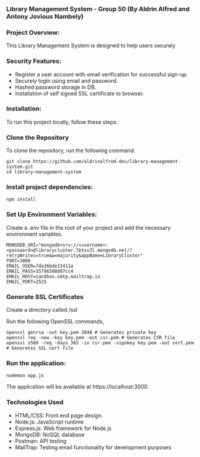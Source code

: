 ### Library Management System - Group 50 (By Aldrin Alfred and Antony Jovious Nambely)

### Project Overview:
This Library Management System is designed to help users securely 

### Security Features:
* Register a user account with email verification for successful sign-up.
* Securely login using email and password.
* Hashed password storage in DB.
* Installation of self signed SSL certificate to browser.

### Installation:
To run this project locally, follow these steps:

### Clone the Repository
To clone the repository, run the following command:
```
git clone https://github.com/aldrinalfred-dev/library-management-system.git
cd library-management-system
```

### Install project dependencies:
```
npm install
```

### Set Up Environment Variables:
Create a .env file in the root of your project and add the necessary environment variables. 
```
MONGODB_URI="mongodb+srv://<username>:<password>@librarycluster.lbtxv3l.mongodb.net/?retryWrites=true&w=majority&appName=LibraryCluster"
PORT=3000
EMAIL_USER=7da36bde21411a
EMAIL_PASS=35796500d07cc4
EMAIL_HOST=sandbox.smtp.mailtrap.io
EMAIL_PORT=2525
```

### Generate SSL Certificates 
Create a directory called /ssl

Run the following OpenSSL commands,
```
openssl genrsa -out key.pem 2048 # Generates private key
openssl req -new -key key.pem -out csr.pem # Generates CSR file
openssl x509 -req -days 365 -in csr.pem -signkey key.pem -out cert.pem # Generates SSL cert file
```
### Run the application:
```
nodemon app.js
```
The application will be available at https://localhost:3000.

### Technologies Used
* HTML/CSS: Front end page design.
* Node.js: JavaScript runtime
* Express.js: Web framework for Node.js
* MongoDB: NoSQL database
* Postman: API testing
* MailTrap: Testing email functionality for development purposes

